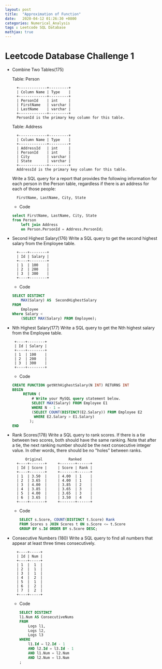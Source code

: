 ```yaml
---
layout: post
title:  "Approximation of Function"
date:   2020-04-12 01:26:30 +0800
categories: Numerical_Analysis
tags : Leetcode SQL Database
mathjax: true
---
```

# Leetcode Database Challenge 1 
* Combine Two Tables(175)

    Table: Person

        +-------------+---------+
        | Column Name | Type    |
        +-------------+---------+
        | PersonId    | int     |
        | FirstName   | varchar |
        | LastName    | varchar |
        +-------------+---------+
        PersonId is the primary key column for this table.

    Table: Address

        +-------------+---------+
        | Column Name | Type    |
        +-------------+---------+
        | AddressId   | int     |
        | PersonId    | int     |
        | City        | varchar |
        | State       | varchar |
        +-------------+---------+
        AddressId is the primary key column for this table.

    Write a SQL query for a report that provides the following information for each person in the Person table, regardless if there is an address for each of those people:

        FirstName, LastName, City, State

    
	* Code
    
    ```sql
    select FirstName, LastName, City, State 
    from Person 
        left join Address
        on Person.PersonId = Address.PersonId;
     ```
* Second Highest Salary(176)
Write a SQL query to get the second highest salary from the Employee table.

        +----+--------+
        | Id | Salary |
        +----+--------+
        | 1  | 100    |
        | 2  | 200    |
        | 3  | 300    |
        +----+--------+
    
	* Code
    ```sql
    SELECT DISTINCT 
        MAX(Salary) AS  SecondHighestSalary
    FROM 
        Employee
    Where Salary <
        (SELECT MAX(Salary) FROM Employee);
    ```
*  Nth Highest Salary(177)
Write a SQL query to get the Nth highest salary from the Employee table.

        +----+--------+
        | Id | Salary |
        +----+--------+
        | 1  | 100    |
        | 2  | 200    |
        | 3  | 300    |
        +----+--------+
    * Code
    ```sql
    CREATE FUNCTION getNthHighestSalary(N INT) RETURNS INT
    BEGIN
         RETURN (
             # Write your MySQL query statement below.
             SELECT MAX(Salary) FROM Employee E1
             WHERE N - 1 =
             (SELECT COUNT(DISTINCT(E2.Salary)) FROM Employee E2
              WHERE E2.Salary > E1.Salary)
            );
    END
    ```
* Rank Scores(178)
Write a SQL query to rank scores. If there is a tie between two scores, both should have the same ranking. Note that after a tie, the next ranking number should be the next consecutive integer value. In other words, there should be no "holes" between ranks.

            Original            Ranked  
        +----+-------+     +-------+------+
        | Id | Score |     | Score | Rank |
        +----+-------+     +-------+------+
        | 1  | 3.50  |     | 4.00  | 1    |
        | 2  | 3.65  |     | 4.00  | 1    |
        | 3  | 4.00  |     | 3.85  | 2    |
        | 4  | 3.85  |     | 3.65  | 3    |
        | 5  | 4.00  |     | 3.65  | 3    |
        | 6  | 3.65  |     | 3.50  | 4    |
        +----+-------+     +-------+------+
    
	* Code
        ```sql
        SELECT s.Score, COUNT(DISTINCT t.Score) Rank
        FROM Scores s JOIN Scores t ON s.Score <= t.Score
        GROUP BY s.Id ORDER BY s.Score DESC;
        ```
* Consecutive Numbers (180)
Write a SQL query to find all numbers that appear at least three times consecutively.

        +----+-----+
        | Id | Num |
        +----+-----+
        | 1  |  1  |
        | 2  |  1  |
        | 3  |  1  |
        | 4  |  2  |
        | 5  |  1  |
        | 6  |  2  |
        | 7  |  2  |
        +----+-----+
    
	* Code
        ```sql
        SELECT DISTINCT
        l1.Num AS ConsecutiveNums
        FROM
            Logs l1,
            Logs l2,
            Logs l3
        WHERE
            l1.Id = l2.Id - 1
            AND l2.Id = l3.Id - 1
            AND l1.Num = l2.Num
            AND l2.Num = l3.Num
        ;
        ```